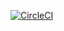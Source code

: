 [![CircleCI](https://circleci.com/gh/counterfactual/machine/tree/master.svg?style=svg&circle-token=adc9e1576b770585a350141b2a90fc3d68bc048c)](https://circleci.com/gh/counterfactual/machine/tree/master)
